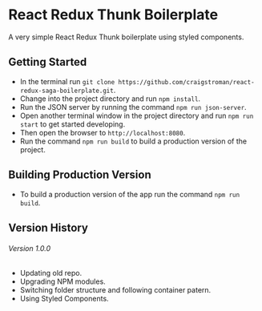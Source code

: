 # React Redux Thunk Boilerplate

A very simple React Redux Thunk boilerplate using styled components.

## Getting Started
- In the terminal run `git clone https://github.com/craigstroman/react-redux-saga-boilerplate.git`.
- Change into the project directory and run `npm install`.
- Run the JSON server by running the command `npm run json-server`.
- Open another terminal window in the project directory and run `npm run start` to get started developing.
- Then open the browser to `http://localhost:8080`.
- Run the command `npm run build` to build a production version of the project.


## Building Production Version
- To build a production version of the app run the command `npm run build`.

## Version History

###### Version 1.0.0
- Updating old repo.
- Upgrading NPM modules.
- Switching folder structure and following container patern.
- Using Styled Components.

